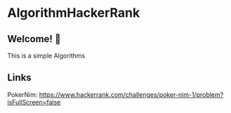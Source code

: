 # AlgorithmHackerRank

## Welcome! 👋
This is a simple Algorithms

## Links
PokerNim: 
https://www.hackerrank.com/challenges/poker-nim-1/problem?isFullScreen=false
